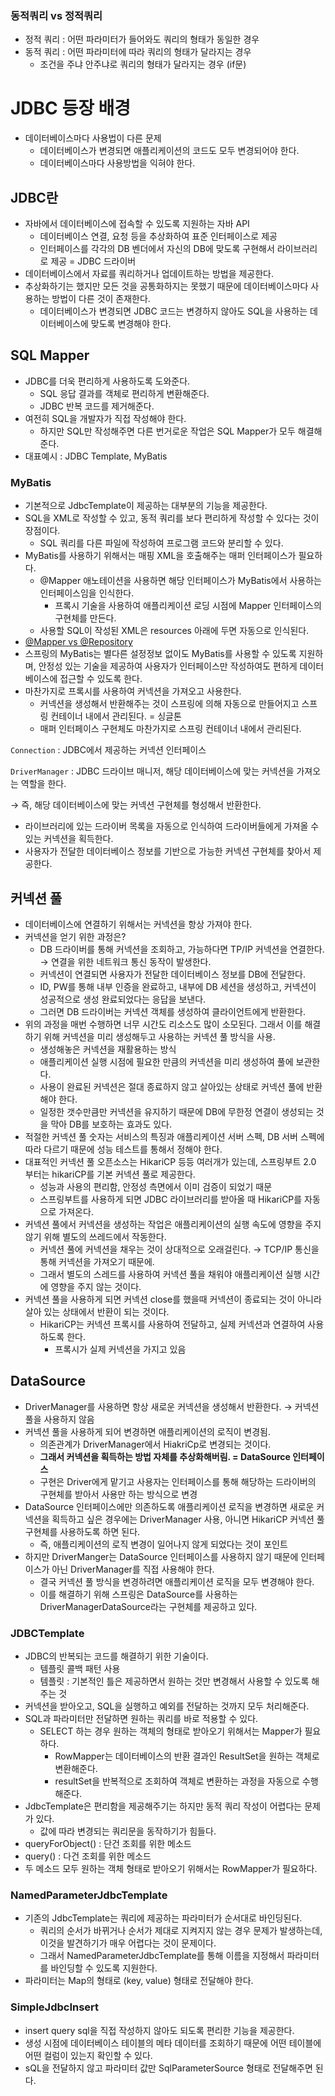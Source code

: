### 동적쿼리 vs 정적쿼리

- 정적 쿼리 : 어떤 파라미터가 들어와도 쿼리의 형태가 동일한 경우
- 동적 쿼리 : 어떤 파라미터에 따라 쿼리의 형태가 달라지는 경우
    - 조건을 주냐 안주냐로 쿼리의 형태가 달라지는 경우 (if문)

# JDBC 등장 배경

- 데이터베이스마다 사용법이 다른 문제
    - 데이터베이스가 변경되면 애플리케이션의 코드도 모두 변경되어야 한다.
    - 데이터베이스마다 사용방법을 익혀야 한다.

## JDBC란

- 자바에서 데이터베이스에 접속할 수 있도록 지원하는 자바 API
    - 데이터베이스 연결, 요청 등을 추상화하여 표준 인터페이스로 제공
    - 인터페이스를 각각의 DB 벤더에서 자신의 DB에 맞도록 구현해서 라이브러리로 제공 = JDBC 드라이버
- 데이터베이스에서 자료를 쿼리하거나 업데이트하는 방법을 제공한다.
- 추상화하기는 했지만 모든 것을 공통화하지는 못했기 때문에 데이터베이스마다 사용하는 방법이 다른 것이 존재한다.
    - 데이터베이스가 변경되면 JDBC 코드는 변경하지 않아도 SQL을 사용하는 데이터베이스에 맞도록 변경해야 한다.

## SQL Mapper

- JDBC를 더욱 편리하게 사용하도록 도와준다.
    - SQL 응답 결과를 객체로 편리하게 변환해준다.
    - JDBC 반복 코드를 제거해준다.
- 여전히 SQL을 개발자가 직접 작성해야 한다.
    - 하지만 SQL만 작성해주면 다른 번거로운 작업은 SQL Mapper가 모두 해결해준다.
- 대표예시 : JDBC Template, MyBatis

### MyBatis

- 기본적으로 JdbcTemplate이 제공하는 대부분의 기능을 제공한다.
- SQL을 XML로 작성할 수 있고, 동적 쿼리를 보다 편리하게 작성할 수 있다는 것이 장점이다.
    - SQL 쿼리를 다른 파일에 작성하여 프로그램 코드와 분리할 수 있다.
- MyBatis를 사용하기 위해서는 매핑 XML을 호출해주는 매퍼 인터페이스가 필요하다.
    - @Mapper 애노테이션을 사용하면 해당 인터페이스가 MyBatis에서 사용하는 인터페이스임을 인식한다.
        - 프록시 기술을 사용하여 애플리케이션 로딩 시점에 Mapper 인터페이스의 구현체를 만든다.
    - 사용할 SQL이 작성된 XML은 resources 아래에 두면 자동으로 인식된다.
- [@Mapper vs @Repository](https://pamyferret.tistory.com/69)
- 스프링의 MyBatis는 별다른 설정정보 없이도 MyBatis를 사용할 수 있도록 지원하며, 안정성 있는 기술을 제공하여 사용자가 인터페이스만 작성하여도 편하게 데이터베이스에 접근할 수 있도록 한다.
- 마찬가지로 프록시를 사용하여 커넥션을 가져오고 사용한다.
    - 커넥션을 생성해서 반환해주는 것이 스프링에 의해 자동으로 만들어지고 스프링 컨테이너 내에서 관리된다. = 싱글톤
    - 매퍼 인터페이스 구현체도 마찬가지로 스프링 컨테이너 내에서 관리된다.

`Connection` : JDBC에서 제공하는 커넥션 인터페이스

`DriverManager` : JDBC 드라이브 매니저, 해당 데이터베이스에 맞는 커넥션을 가져오는 역할을 한다.

→ 즉, 해당 데이터베이스에 맞는 커넥션 구현체를 형성해서 반환한다.

- 라이브러리에 있는 드라이버 목록을 자동으로 인식하여 드라이버들에게 가져올 수 있는 커넥션을 획득한다.
- 사용자가 전달한 데이터베이스 정보를 기반으로 가능한 커넥션 구현체를 찾아서 제공한다.

## 커넥션 풀

- 데이터베이스에 연결하기 위해서는 커넥션을 항상 가져야 한다.
- 커넥션을 얻기 위한 과정은?
    - DB 드라이버를 통해 커넥션을 조회하고, 가능하다면 TP/IP 커넥션을 연결한다. → 연결을 위한 네트워크 통신 동작이 발생한다.
    - 커넥션이 연결되면 사용자가 전달한 데이터베이스 정보를 DB에 전달한다.
    - ID, PW를 통해 내부 인증을 완료하고, 내부에 DB 세션을 생성하고, 커넥션이 성공적으로 생성 완료되었다는 응답을 보낸다.
    - 그러면 DB 드라이버는 커넥션 객체를 생성하여 클라이언트에게 반환한다.
- 위의 과정을 매번 수행하면 너무 시간도 리소스도 많이 소모된다. 그래서 이를 해결하기 위해 커넥션을 미리 생성해두고 사용하는 커넥션 풀 방식을 사용.
    - 생성해놓은 커넥션을 재활용하는 방식
    - 애플리케이션 실행 시점에 필요한 만큼의 커넥션을 미리 생성하여 풀에 보관한다.
    - 사용이 완료된 커넥션은 절대 종료하지 않고 살아있는 상태로 커넥션 풀에 반환해야 한다.
    - 일정한 갯수만큼만 커넥션을 유지하기 때문에 DB에 무한정 연결이 생성되는 것을 막아 DB를 보호하는 효과도 있다.
- 적절한 커넥션 풀 숫자는 서비스의 특징과 애플리케이션 서버 스펙, DB 서버 스펙에 따라 다르기 때문에 성능 테스트를 통해서 정해야 한다.
- 대표적인 커넥션 풀 오픈소스는 HikariCP 등등 여러개가 있는데, 스프링부트 2.0 부터는 hikariCP를 기본 커넥션 풀로 제공한다.
    - 성능과 사용의 편리함, 안정성 측면에서 이미 검증이 되었기 때문
    - 스프링부트를 사용하게 되면 JDBC 라이브러리를 받아올 때 HikariCP를 자동으로 가져온다.
- 커넥션 풀에서 커넥션을 생성하는 작업은 애플리케이션의 실행 속도에 영향을 주지 않기 위해 별도의 쓰레드에서 작동한다.
    - 커넥션 풀에 커넥션을 채우는 것이 상대적으로 오래걸린다. → TCP/IP 통신을 통해 커넥션을 가져오기 때문에.
    - 그래서 별도의 스레드를 사용하여 커넥션 풀을 채워야 애플리케이션 실행 시간에 영향을 주지 않는 것이다.
- 커넥션 풀을 사용하게 되면 커넥션 close를 했을때 커넥션이 종료되는 것이 아니라 살아 있는 상태에서 반환이 되는 것이다.
    - HikariCP는 커넥션 프록시를 사용하여 전달하고, 실제 커넥션과 연결하여 사용하도록 한다.
        - 프록시가 실제 커넥션을 가지고 있음

## DataSource

- DriverManager를 사용하면 항상 새로운 커넥션을 생성해서 반환한다. → 커넥션 풀을 사용하지 않음
- 커넥션 풀을 사용하게 되어 변경하면 애플리케이션의 로직이 변경됨.
    - 의존관계가 DriverManager에서 HiakriCp로 변경되는 것이다.
    - **그래서 커넥션을 획득하는 방법 자체를 추상화해버림. = DataSource 인터페이스**
    - 구현은 Driver에게 맡기고 사용자는 인터페이스를 통해 해당하는 드라이버의 구현체를 받아서 사용만 하는 방식으로 변경
- DataSource 인터페이스에만 의존하도록 애플리케이션 로직을 변경하면 새로운 커넥션을 획득하고 싶은 경우에는 DriverManager 사용, 아니면 HikariCP 커넥션 풀 구현체를 사용하도록 하면 된다.
    - 즉, 애플리케이션의 로직 변경이 일어나지 않게 되었다는 것이 포인트
- 하지만 DriverManger는 DataSource 인터페이스를 사용하지 않기 때문에 인터페이스가 아닌 DriverManager를 직접 사용해야 한다.
    - 결국 커넥션 풀 방식을 변경하려면 애플리케이션 로직을 모두 변경해야 한다.
    - 이를 해결하기 위해 스프링은 DataSource를 사용하는 DriverManagerDataSource라는 구현체를 제공하고 있다.

### JDBCTemplate

- JDBC의 반복되는 코드를 해결하기 위한 기술이다.
    - 템플릿 콜백 패턴 사용
    - 템플릿 : 기본적인 틀은 제공하면서 원하는 것만 변경해서 사용할 수 있도록 해주는 것
- 커넥션을 받아오고, SQL을 실행하고 예외를 전달하는 것까지 모두 처리해준다.
- SQL과 파라미터만 전달하면 원하는 쿼리를 바로 적용할 수 있다.
    - SELECT 하는 경우 원하는 객체의 형태로 받아오기 위해서는 Mapper가 필요하다.
        - RowMapper는 데이터베이스의 반환 결과인 ResultSet을 원하는 객체로 변환해준다.
        - resultSet을 반복적으로 조회하여 객체로 변환하는 과정을 자동으로 수행해준다.
- JdbcTemplate은 편리함을 제공해주기는 하지만 동적 쿼리 작성이 어렵다는 문제가 있다.
    - 값에 따라 변경되는 쿼리문을 동작하기가 힘들다.
- queryForObject() : 단건 조회를 위한 메소드
- query() : 다건 조회를 위한 메소드
- 두 메소드 모두 원하는 객체 형태로 받아오기 위해서는 RowMapper가 필요하다.

### NamedParameterJdbcTemplate

- 기존의 JdbcTemplate는 쿼리에 제공하는 파라미터가 순서대로 바인딩된다.
    - 쿼리의 순서가 바뀌거나 순서가 제대로 지켜지지 않는 경우 문제가 발생하는데, 이것을 발견하기가 매우 어렵다는 것이 문제이다.
    - 그래서 NamedParameterJdbcTemplate를 통해 이름을 지정해서 파라미터를 바인딩할 수 있도록 지원한다.
- 파라미터는 Map의 형태로 (key, value) 형태로 전달해야 한다.

### SimpleJdbcInsert

- insert query sql을 직접 작성하지 않아도 되도록 편리한 기능을 제공한다.
- 생성 시점에 데이터베이스 테이블의 메타 데이터를 조회하기 때문에 어떤 테이블에 어떤 컬럼이 있는지 확인할 수 있다.
- sQL을 전달하지 않고 파라미터 값만 SqlParameterSource 형태로 전달해주면 된다.